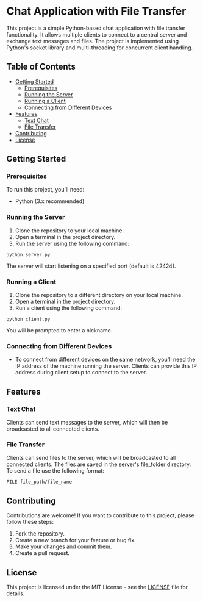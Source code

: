 
# Chat Application with File Transfer

This project is a simple Python-based chat application with file transfer functionality. It allows multiple clients to connect to a central server and exchange text messages and files. The project is implemented using Python's socket library and multi-threading for concurrent client handling.

## Table of Contents

- [Getting Started](#getting-started)
  - [Prerequisites](#prerequisites)
  - [Running the Server](#running-the-server)
  - [Running a Client](#running-a-client)
  - [Connecting from Different Devices](#connecting-from-different-devices)
- [Features](#features)
  - [Text Chat](#text-chat)
  - [File Transfer](#file-transfer)
- [Contributing](#contributing)
- [License](#license)

## Getting Started

### Prerequisites

To run this project, you'll need:

- Python (3.x recommended)

### Running the Server

1. Clone the repository to your local machine.
2. Open a terminal in the project directory.
3. Run the server using the following command:

```
python server.py
```

The server will start listening on a specified port (default is 42424).

### Running a Client

1. Clone the repository to a different directory on your local machine.
2. Open a terminal in the project directory.
3. Run a client using the following command:

```
python client.py
```

You will be prompted to enter a nickname.

### Connecting from Different Devices

- To connect from different devices on the same network, you'll need the IP address of the machine running the server. Clients can provide this IP address during client setup to connect to the server.

## Features

### Text Chat

Clients can send text messages to the server, which will then be broadcasted to all connected clients.

### File Transfer

Clients can send files to the server, which will be broadcasted to all connected clients. The files are saved in the server's file_folder directory. 
To send a file use the following format:
```
FILE file_path/file_name
```

## Contributing

Contributions are welcome! If you want to contribute to this project, please follow these steps:

1. Fork the repository.
2. Create a new branch for your feature or bug fix.
3. Make your changes and commit them.
4. Create a pull request.

## License

This project is licensed under the MIT License - see the [LICENSE](LICENSE) file for details.
